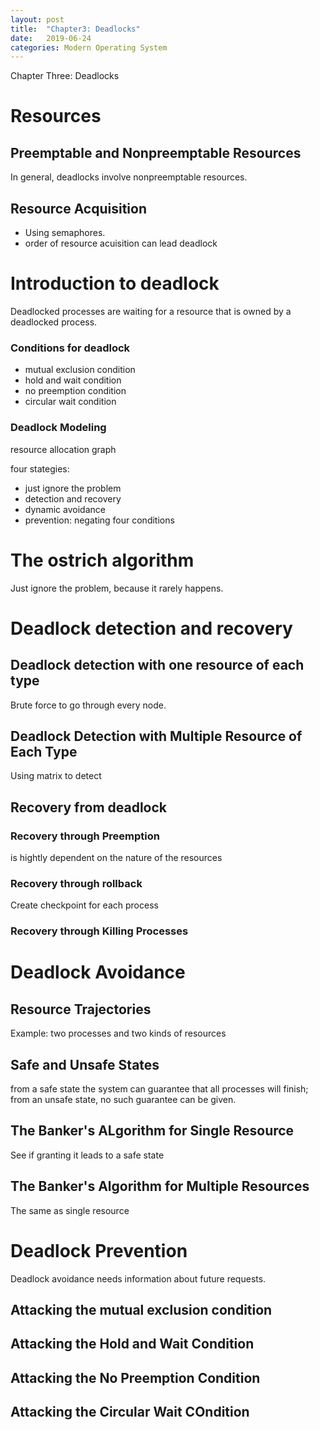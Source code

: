 ```yaml
---
layout: post
title:  "Chapter3: Deadlocks"
date:   2019-06-24
categories: Modern Operating System
---
```


Chapter Three: Deadlocks

# Resources

## Preemptable and Nonpreemptable Resources

In general, deadlocks involve nonpreemptable resources.

## Resource Acquisition

+ Using semaphores.
+ order of resource acuisition can lead deadlock

# Introduction to deadlock

Deadlocked processes are waiting for a resource that is owned by a deadlocked process.

### Conditions for deadlock

+ mutual exclusion condition
+ hold and wait condition
+ no preemption condition
+ circular wait condition

### Deadlock Modeling

resource allocation graph

four stategies:
+ just ignore the problem
+ detection and recovery
+ dynamic avoidance
+ prevention: negating four conditions

# The ostrich algorithm

Just ignore the problem, because it rarely happens.

# Deadlock detection and recovery

## Deadlock detection with one resource of each type

Brute force to go through every node.

## Deadlock Detection with Multiple Resource of Each Type

Using matrix to detect

## Recovery from deadlock

### Recovery through Preemption

is hightly dependent on the nature of the resources

### Recovery through rollback
 
Create checkpoint for each process

### Recovery through Killing Processes

# Deadlock Avoidance

## Resource Trajectories

Example: two processes and two kinds of resources

## Safe and Unsafe States

from a safe state the system can guarantee that all processes will finish; from an unsafe state, no such guarantee can be given.

## The Banker's ALgorithm for Single Resource

See if granting it leads to a safe state

## The Banker's Algorithm for Multiple Resources

The same as single resource

# Deadlock Prevention

Deadlock avoidance needs information about future requests.

## Attacking the mutual exclusion condition

## Attacking the Hold and Wait Condition

## Attacking the No Preemption Condition

## Attacking the Circular Wait COndition












